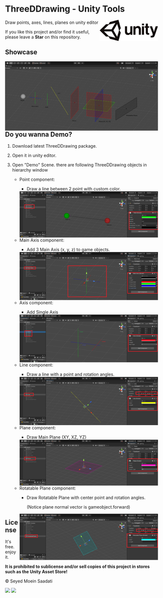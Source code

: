 # ThreeDDrawing - Unity Tools

<img src="https://github.com/seyedmoeinsaadati/ThreeDDrawing/blob/main/media/unityLogo.png" align="right" height="70px">

Draw points, axes, lines, planes on unity editor

If you like this project and/or find it useful, please leave a **Star** on this repository.

## Showcase

<img src="https://github.com/seyedmoeinsaadati/ThreeDDrawing/blob/main/media/main.png" align="right">

## Do you wanna Demo?

1. Download latest ThreeDDrawing package.

2. Open it in unity editor.

3. Open "Demo" Scene. there are following ThreeDDrawing objects in hierarchy window 

   * Point component:

     - Draw a line between 2 point with custom color.

     <img src="https://github.com/seyedmoeinsaadati/ThreeDDrawing/blob/main/media/point.png" align="right">

   * Main Axis component:

     * Add 3 Main Axis (x, y, z) to game objects.

     <img src="https://github.com/seyedmoeinsaadati/ThreeDDrawing/blob/main/media/main axes.png" align="right">

   * Axis component:

     * Add Single Axis 

     <img src="https://github.com/seyedmoeinsaadati/ThreeDDrawing/blob/main/media/axis.png" align="right">

   * Line component:

     * Draw a line with a point and rotation angles.

     <img src="https://github.com/seyedmoeinsaadati/ThreeDDrawing/blob/main/media/line.png" align="right">

   * Plane component:

     * Draw Main Plane (XY, XZ, YZ)

     <img src="https://github.com/seyedmoeinsaadati/ThreeDDrawing/blob/main/media/plane.png" align="right">

   * Rotatable Plane component:

     * Draw Rotatable Plane with center point and rotation angles.

       (Notice plane normal vector is gameobject.forward)

     <img src="https://github.com/seyedmoeinsaadati/ThreeDDrawing/blob/main/media/rotatablePlane.png" align="right">



## License

It's free. enjoy it. 

**It is prohibited to sublicense and/or sell copies of this project in stores such as the Unity Asset Store!**

© Seyed Moein Saadati

[![](https://img.shields.io/static/v1?label=Website&message=www.seyedmoeinsaadati.github.io&color=brightgreen)](https://www.seyedmoeinsaadati.github.io)
[![](https://img.shields.io/static/v1?label=G-mail&message=saadatimoin@gmail.com&color=blue)](mailto:saadatimoin@gmail.com)
